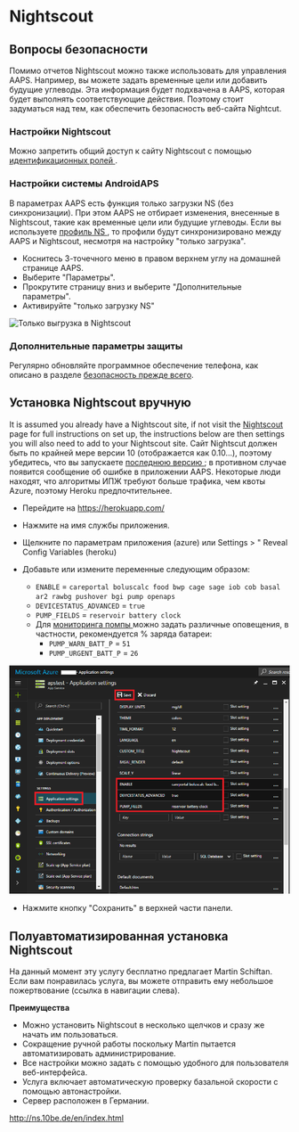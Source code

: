 # Nightscout

## Вопросы безопасности

Помимо отчетов Nightscout можно также использовать для управления AAPS. Например, вы можете задать временные цели или добавить будущие углеводы. Эта информация будет подхвачена в AAPS, которая будет выполнять соответствующие действия. Поэтому стоит задуматься над тем, как обеспечить безопасность веб-сайта Nightcut.

### Настройки Nightscout

Можно запретить общий доступ к сайту Nightscout с помощью [ идентификационных ролей ](http://www.nightscout.info/wiki/welcome/website-features/0-9-features/authentication-roles).

### Настройки системы AndroidAPS

В параметрах AAPS есть функция только загрузки NS (без синхронизации). При этом AAPS не отбирает изменения, внесенные в Nightscout, такие как временные цели или будущие углеводы. Если вы используете [ профиль NS ](../Configuration/Config-Builder#ns-profile), то профили будут синхронизировано между AAPS и Nightscout, несмотря на настройку "только загрузка".

* Коснитесь 3-точечного меню в правом верхнем углу на домашней странице AAPS.
* Выберите "Параметры".
* Прокрутите страницу вниз и выберите "Дополнительные параметры".
* Активируйте "только загрузку NS"

![Только выгрузка в Nightscout](../images/NSsafety.png)

### Дополнительные параметры защиты

Регулярно обновляйте программное обеспечение телефона, как описано в разделе [ безопасность прежде всего](../Getting-Started/Safety-first.rst).

## Установка Nightscout вручную

It is assumed you already have a Nightscout site, if not visit the [Nightscout](http://nightscout.github.io/nightscout/new_user/) page for full instructions on set up, the instructions below are then settings you will also need to add to your Nightscout site. Сайт Nightscut должен быть по крайней мере версии 10 (отображается как 0.10...), поэтому убедитесь, что вы запускаете [ последнюю версию ](http://www.nightscout.info/wiki/welcome/how-to-update-to-latest-cgm-remote-monitor-aka-cookie); в противном случае появится сообщение об ошибке в приложении AAPS. Некоторые люди находят, что алгоритмы ИПЖ требуют больше трафика, чем квоты Azure, поэтому Heroku предпочтительнее.

* Перейдите на https://herokuapp.com/

* Нажмите на имя службы приложения.

* Щелкните по параметрам приложения (azure) или Settings > " Reveal Config Variables (heroku)

* Добавьте или измените переменные следующим образом:
  
  * ` ENABLE ` = ` careportal boluscalc food bwp cage sage iob cob basal ar2 rawbg pushover bgi pump openaps `
  * ` DEVICESTATUS_ADVANCED ` = ` true `
  * `PUMP_FIELDS` = `reservoir battery clock`
  * Для [ мониторинга помпы ](https://github.com/nightscout/cgm-remote-monitor#pump-pump-monitoring) можно задать различные оповещения, в частности, рекомендуется % заряда батареи: 
    * ` PUMP_WARN_BATT_P ` = ` 51 `
    * ` PUMP_URGENT_BATT_P ` = ` 26 ` 

![Azure](../images/nightscout1.png)

* Нажмите кнопку "Сохранить" в верхней части панели.

## Полуавтоматизированная установка Nightscout

На данный момент эту услугу бесплатно предлагает Martin Schiftan. Если вам понравилась услуга, вы можете отправить ему небольшое пожертвование (ссылка в навигации слева).

**Преимущества**

* Можно установить Nightscout в несколько щелчков и сразу же начать им пользоваться. 
* Сокращение ручной работы поскольку Martin пытается автоматизировать администрирование.
* Все настройки можно задать с помощью удобного для пользователя веб-интерфейса. 
* Услуга включает автоматическую проверку базальной скорости с помощью автонастройки. 
* Сервер расположен в Германии.

<http://ns.10be.de/en/index.html>